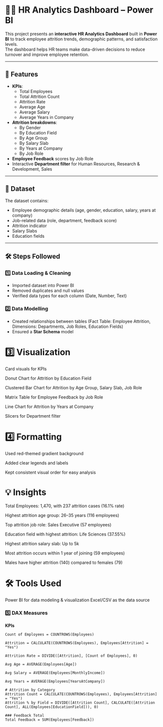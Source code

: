 # 🧑‍💼 HR Analytics Dashboard – Power BI

This project presents an **interactive HR Analytics Dashboard** built in **Power BI** to track employee attrition trends, demographic patterns, and satisfaction levels.  
The dashboard helps HR teams make data-driven decisions to reduce turnover and improve employee retention.

---

## 🚀 Features
- **KPIs**:
  - Total Employees
  - Total Attrition Count
  - Attrition Rate
  - Average Age
  - Average Salary
  - Average Years in Company
- **Attrition breakdowns**:
  - By Gender
  - By Education Field
  - By Age Group
  - By Salary Slab
  - By Years at Company
  - By Job Role
- **Employee Feedback** scores by Job Role
- Interactive **Department filter** for Human Resources, Research & Development, Sales

---

## 📂 Dataset
The dataset contains:
- Employee demographic details (age, gender, education, salary, years at company)
- Job-related data (role, department, feedback score)
- Attrition indicator
- Salary Slabs
- Education fields

---

## 🛠 Steps Followed

### 1️⃣ Data Loading & Cleaning
- Imported dataset into Power BI
- Removed duplicates and null values
- Verified data types for each column (Date, Number, Text)

### 2️⃣ Data Modelling
- Created relationships between tables (Fact Table: Employee Attrition, Dimensions: Departments, Job Roles, Education Fields)
- Ensured a **Star Schema** model

#  3️⃣ Visualization

Card visuals for KPIs

Donut Chart for Attrition by Education Field

Clustered Bar Chart for Attrition by Age Group, Salary Slab, Job Role

Matrix Table for Employee Feedback by Job Role

Line Chart for Attrition by Years at Company

Slicers for Department filter

# 4️⃣ Formatting

Used red-themed gradient background

Added clear legends and labels

Kept consistent visual order for easy analysis

# 💡 Insights

Total Employees: 1,470, with 237 attrition cases (16.1% rate)

Highest attrition age group: 26–35 years (116 employees)

Top attrition job role: Sales Executive (57 employees)

Education field with highest attrition: Life Sciences (37.55%)

Highest attrition salary slab: Up to 5k

Most attrition occurs within 1 year of joining (59 employees)

Males have higher attrition (140) compared to females (79)

# 🛠 Tools Used

Power BI for data modeling & visualization
Excel/CSV as the data source

### 5️⃣ DAX Measures
**KPIs**
```DAX
Count of Employees = COUNTROWS(Employees)

Attrition = CALCULATE(COUNTROWS(Employees), Employees[Attrition] = "Yes")

Attrition Rate = DIVIDE([Attrition], [Count of Employees], 0)

Avg Age = AVERAGE(Employees[Age])

Avg Salary = AVERAGE(Employees[MonthlyIncome])

Avg Years = AVERAGE(Employees[YearsAtCompany])

# Attrition by Category
Attrition Count = CALCULATE(COUNTROWS(Employees), Employees[Attrition] = "Yes")
Attrition % by Field = DIVIDE([Attrition Count], CALCULATE([Attrition Count], ALL(Employees[EducationField])), 0)

### Feedback Total
Total Feedback = SUM(Employees[Feedback])

